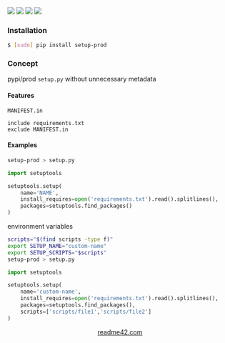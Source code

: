 <!--
https://readme42.com
-->



[![](https://img.shields.io/badge/OS-Unix-blue.svg?longCache=True)]()
[![](https://img.shields.io/pypi/v/setup-prod.svg?maxAge=3600)](https://pypi.org/project/setup-prod/)
[![](https://img.shields.io/badge/License-Unlicense-blue.svg?longCache=True)](https://unlicense.org/)
[![](https://github.com/andrewp-as-is/setup-prod.py/workflows/tests42/badge.svg)](https://github.com/andrewp-as-is/setup-prod.py/actions)

### Installation
```bash
$ [sudo] pip install setup-prod
```

### Concept
pypi/prod `setup.py` without unnecessary metadata

#### Features
`MANIFEST.in`
```
include requirements.txt
exclude MANIFEST.in
```

#### Examples
```bash
setup-prod > setup.py
```

```python
import setuptools

setuptools.setup(
    name='NAME',
    install_requires=open('requirements.txt').read().splitlines(),
    packages=setuptools.find_packages()
)
```

environment variables
```bash
scripts="$(find scripts -type f)"
export SETUP_NAME="custom-name"
export SETUP_SCRIPTS="$scripts"
setup-prod > setup.py
```

```python
import setuptools

setuptools.setup(
    name='custom-name',
    install_requires=open('requirements.txt').read().splitlines(),
    packages=setuptools.find_packages(),
    scripts=['scripts/file1','scripts/file2']
)
```

<p align="center">
    <a href="https://readme42.com/">readme42.com</a>
</p>